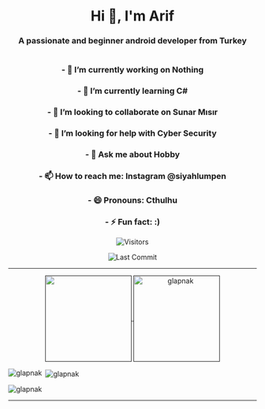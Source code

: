 <h1 align="center">Hi 👋, I'm Arif</h1>
<h3 align="center">A passionate and beginner android developer from Turkey</h3>
<h1 align="center"></h1>



<h3 align="center">- 🔭 I’m currently working on Nothing</h3>
<h3 align="center">- 🌱 I’m currently learning C#</h3>
<h3 align="center">- 👯 I’m looking to collaborate on Sunar Mısır</h3>
<h3 align="center">- 🤔 I’m looking for help with Cyber Security</h3>
<h3 align="center">- 💬 Ask me about Hobby</h3>
<h3 align="center">- 📫 How to reach me: Instagram @siyahlumpen</h3>
<h3 align="center">- 😄 Pronouns: Cthulhu </h3>
<h3 align="center">- ⚡ Fun fact: :) </h3>

<p align="center"> <img alt="Visitors" src="https://komarev.com/ghpvc/?username=glapnak&style=flat&labelColor=black&logo=github&label=Profile+Views&color=25383C"/> </p>
<p align="center"> <img alt="Last Commit" src="https://img.shields.io/github/last-commit/glapnak/glapnak?logo=markdown&label=Last+Update&color=25383C&style=dark"> </p>

<hr>

<p align=center>
  <a href="" title="">
    <img height=175 align="center" src="https://github-readme-stats.vercel.app/api?username=glapnak&show_icons=true&theme=dark">
  </a>
  <a href="">
  <img height=175 align="center" src="https://github-readme-stats.vercel.app/api/top-langs/?username=glapnak&theme=dark" alt="glapnak" />
  
  </a>
</p>

<p><img align="left" src="https://github-readme-stats.vercel.app/api/top-langs?username=glapnak&show_icons=true&locale=en&layout=compact" alt="glapnak" /></p>

<p>&nbsp;<img align="center" src="https://github-readme-stats.vercel.app/api?username=glapnak&show_icons=true&locale=en" alt="glapnak" /></p>

<p><img align="center" src="https://github-readme-streak-stats.herokuapp.com/?user=glapnak&" alt="glapnak" /></p>

<hr>
